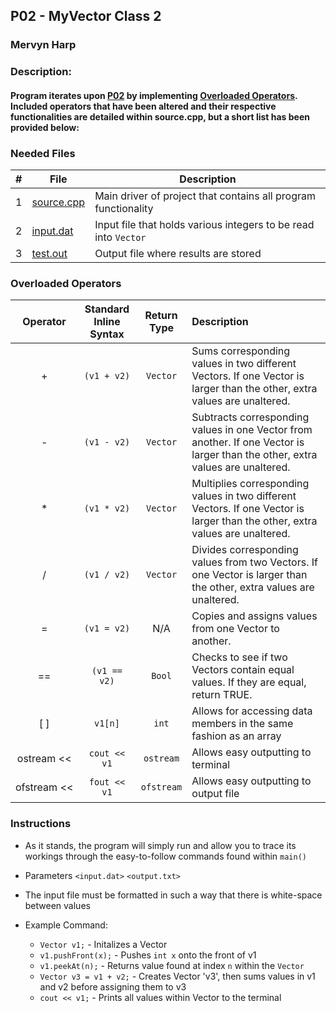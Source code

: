 ## P02 - MyVector Class 2
### Mervyn Harp
### Description:

#### Program iterates upon [P02]() by implementing [Overloaded Operators](Broken_Link_To_My_Own_Wiki). Included operators that have been altered and their respective functionalities are detailed within source.cpp, but a short list has been provided below:


### Needed Files

|   #   | File            | Description                                        |
| :---: | --------------- | -------------------------------------------------- |
|   1   | [source.cpp](https://github.com/KoalaWizarder/2143-OOP-Harp/blob/main/Assignments/P02/source.cpp)  | Main driver of project that contains all program functionality |
|   2   | [input.dat](https://github.com/KoalaWizarder/2143-OOP-Harp/blob/main/Assignments/P02/input.dat)   | Input file that holds various integers to be read into ```Vector```       |
|   3   | [test.out](https://github.com/KoalaWizarder/2143-OOP-Harp/blob/main/Assignments/P02/output.txt)    | Output file where results are stored |


### Overloaded Operators
|   Operator   | Standard Inline<br>Syntax |Return<br>Type| Description |
| :-----------: | :------: | :------: | :----- |
| +  | `(v1 + v2)` | `Vector` | Sums corresponding values in two different Vectors. If one Vector is larger than the other, extra values are unaltered.  |
| -  | `(v1 - v2)` | `Vector` | Subtracts corresponding values in one Vector from another. If one Vector is larger than the other, extra values are unaltered. |
| *  | `(v1 * v2)` | `Vector` | Multiplies corresponding values in two different Vectors. If one Vector is larger than the other, extra values are unaltered. |
| /  | `(v1 / v2)` | `Vector` | Divides corresponding values from two Vectors. If one Vector is larger than the other, extra values are unaltered. |
| =  | `(v1 = v2)` | N/A | Copies and assigns values from one Vector to another. |
| == | `(v1 == v2)` | `Bool` | Checks to see if two Vectors contain equal values. If they are equal, return TRUE. |
| [ ] | `v1[n]` | `int` | Allows for accessing data members in the same fashion as an array |
| ostream&#160;<< | `cout << v1` | `ostream` | Allows easy outputting to terminal |
| ofstream&#160;<< | `fout << v1` | `ofstream` | Allows easy outputting to output file |

### Instructions

- As it stands, the program will simply run and allow you to trace its workings through the easy-to-follow commands found within `main()`
- Parameters `<input.dat>` `<output.txt>`
- The input file must be formatted in such a way that there is white-space between values


- Example Command:
    - `Vector v1;` - Initalizes a Vector
    - `v1.pushFront(x);` - Pushes `int x` onto the front of v1
    - `v1.peekAt(n);` - Returns value found at index `n` within the `Vector`
    - `Vector v3 = v1 + v2;` - Creates Vector 'v3', then sums values in v1 and v2 before assigning them to v3
    - `cout << v1;` - Prints all values within Vector to the terminal
